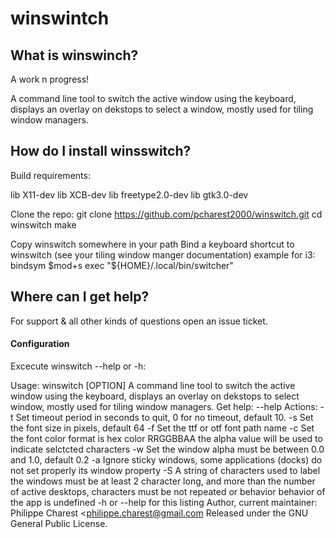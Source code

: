 
# winswintch

## What is winswinch?

A work n progress!

A command line tool to switch the active window using the keyboard, displays  an overlay on dekstops to select a window, mostly used for tiling window managers.


## How do I install winsswitch?

Build requirements:

lib X11-dev
lib XCB-dev
lib freetype2.0-dev
lib gtk3.0-dev

Clone the repo:
git clone https://github.com/pcharest2000/winswitch.git
cd winswitch
make

Copy winswitch somewhere in your path
Bind a keyboard shortcut to winswitch (see your tiling window manger documentation) example for i3:  
bindsym $mod+s  exec "${HOME}/.local/bin/switcher"

## Where can I get help?


For support & all other kinds of questions open an issue ticket. 


#### Configuration

Excecute winswitch --help or -h:

Usage: winswitch [OPTION]
A command line tool to switch the active window using the keyboard, displays  an overlay
on dekstops to select window, mostly used for tiling window managers.
Get help:   --help 
Actions:
  -t <TIME>   Set timeout period in seconds to quit, 0 for no timeout, default 10.
  -s <SIZE>   Set the font size in pixels, default 64 
  -f <FILE>   Set the ttf or otf font path name
  -c <COLOR>  Set the font color format is hex color RRGGBBAA 
              the alpha value will be used to indicate selctcted characters 
  -w <ALPHA>  Set the window alpha must be between 0.0 and 1.0, default 0.2 
  -a          Ignore sticky windows, some applications (docks) do not 
              set properly its window property 
  -S          A string of characters used to label the windows must be at least 2 character long, 
              and more than the number of active desktops, characters must be not repeated or behavior
              behavior of the app is undefined
  -h or --help  for this listing 
Author, current maintainer: Philippe Charest <philippe.charest@gmail.com
Released under the GNU General Public License.

